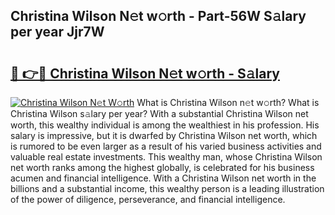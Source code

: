 ## Christina Wilson N𝚎t w𝚘rth - Part-56W S𝚊lary per year Jjr7W

# <h2><a href="http://gc50xv4.nevu.top/?p=Christina+Wilson">🔗 👉🔴 Christina Wilson N𝚎t w𝚘rth - S𝚊lary</a></h2>

[![Christina Wilson N𝚎t W𝚘rth](https://i.imgur.com/Oavwk0R.jpeg)](http://gc50xv4.nevu.top/?p=Christina+Wilson)
What is Christina Wilson n𝚎t w𝚘rth? What is Christina Wilson s𝚊lary per year?
With a substantial Christina Wilson net worth, this wealthy individual is among the wealthiest in his profession. His salary is impressive, but it is dwarfed by Christina Wilson net worth, which is rumored to be even larger as a result of his varied business activities and valuable real estate investments. This wealthy man, whose Christina Wilson net worth ranks among the highest globally, is celebrated for his business acumen and financial intelligence. With a Christina Wilson net worth in the billions and a substantial income, this wealthy person is a leading illustration of the power of diligence, perseverance, and financial intelligence.
